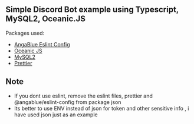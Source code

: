 
## Simple Discord Bot example using Typescript, MySQL2, Oceanic.JS

Packages used: 
- [AngaBlue Eslint Config](https://github.com/AngaBlue/eslint-config)
- [Oceanic JS](https://github.com/OceanicJS/Oceanic)
- [MySQL2](https://github.com/sidorares/node-mysql2)
- [Prettier](https://github.com/prettier/prettier)

## Note

- If you dont use eslint, remove the eslint files, prettier and @angablue/eslint-config from package json
- Its better to use ENV instead of json for token and other sensitive info , i have used json just as an example
